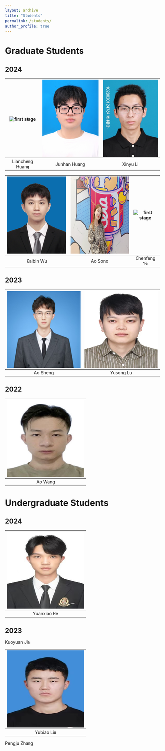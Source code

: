 ```yaml
---
layout: archive
title: "Students"
permalink: /students/
author_profile: true
---
```


Graduate Students
======

## 2024

<img align="middle" src="/images/lchuang.jpg" alt="first stage" width=250 height=250/> |<img align="middle" src="/images/jhhuang.jpg" alt="first stage" width=250 height=250/> |<img align="middle" src="/images/xinyuli.jpg" alt="first stage" width=250 height=250/>|
:-----:|:-----:|:-----:|
Liancheng Huang|Junhan Huang|Xinyu Li|


<img align="middle" src="/images/kbwu.jpg" alt="first stage" width=250 height=250/> |<img align="middle" src="/images/asong.jpg" alt="first stage" width=250 height=250/> |<img align="middle" src="/images/cfye.jpg" alt="first stage" width=250 height=250/>|
:-----:|:-----:|:-----:|
Kaibin Wu|Ao Song|Chenfeng Ye|

## 2023
<img align="middle" src="/images/ashen.jpg" alt="first stage" width=250 height=250/> |<img align="middle" src="/images/yslu.jpg" alt="first stage" width=250 height=250/> |
:-----:|:-----:|
Ao Sheng|Yusong Lu|

## 2022
<img align="middle" src="/images/awang.jpg" alt="first stage" width=250 height=250/> |
:-----:|
Ao Wang|

Undergraduate Students
======

## 2024
<img align="middle" src="/images/yxhe.jpg" alt="first stage" width=250 height=250/> |
:-----:|
Yuanxiao He|


## 2023

Kuoyuan Jia

<img align="middle" src="/images/byliu.jpg" alt="first stage" width=250 height=250/> |
:-----:|
Yubiao Liu|

Pengju Zhang

